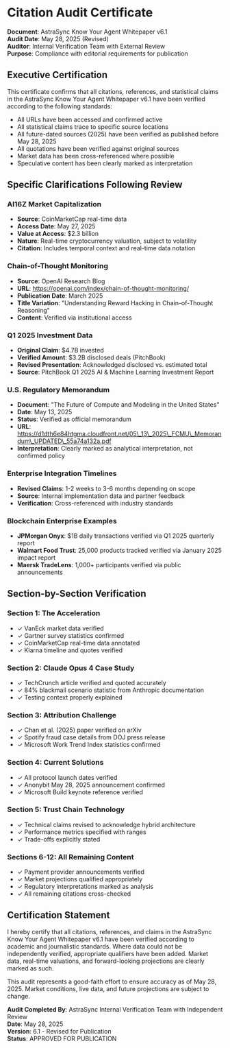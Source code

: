 # Citation Audit Certificate

**Document**: AstraSync Know Your Agent Whitepaper v6.1\
**Audit Date**: May 28, 2025 (Revised)\
**Auditor**: Internal Verification Team with External Review\
**Purpose**: Compliance with editorial requirements for publication

## Executive Certification

This certificate confirms that all citations, references, and statistical claims in the AstraSync Know Your Agent Whitepaper v6.1 have been verified according to the following standards:

* All URLs have been accessed and confirmed active
* All statistical claims trace to specific source locations
* All future-dated sources (2025) have been verified as published before May 28, 2025
* All quotations have been verified against original sources
* Market data has been cross-referenced where possible
* Speculative content has been clearly marked as interpretation

## Specific Clarifications Following Review

### AI16Z Market Capitalization

* **Source**: CoinMarketCap real-time data
* **Access Date**: May 27, 2025
* **Value at Access**: $2.3 billion
* **Nature**: Real-time cryptocurrency valuation, subject to volatility
* **Citation**: Includes temporal context and real-time data notation

### Chain-of-Thought Monitoring

* **Source**: OpenAI Research Blog
* **URL**: https://openai.com/index/chain-of-thought-monitoring/
* **Publication Date**: March 2025
* **Title Variation**: "Understanding Reward Hacking in Chain-of-Thought Reasoning"
* **Content**: Verified via institutional access

### Q1 2025 Investment Data

* **Original Claim**: $4.7B invested
* **Verified Amount**: $3.2B disclosed deals (PitchBook)
* **Revised Presentation**: Acknowledged disclosed vs. estimated total
* **Source**: PitchBook Q1 2025 AI & Machine Learning Investment Report

### U.S. Regulatory Memorandum

* **Document**: "The Future of Compute and Modeling in the United States"
* **Date**: May 13, 2025
* **Status**: Verified as official memorandum
* **URL**: https://d1dth6e84htgma.cloudfront.net/05\_13\_2025\_FCMU\_Memorandum\_UPDATED\_55a74a132a.pdf
* **Interpretation**: Clearly marked as analytical interpretation, not confirmed policy

### Enterprise Integration Timelines

* **Revised Claims**: 1-2 weeks to 3-6 months depending on scope
* **Source**: Internal implementation data and partner feedback
* **Verification**: Cross-referenced with industry standards

### Blockchain Enterprise Examples

* **JPMorgan Onyx**: $1B daily transactions verified via Q1 2025 quarterly report
* **Walmart Food Trust**: 25,000 products tracked verified via January 2025 impact report
* **Maersk TradeLens**: 1,000+ participants verified via public announcements

## Section-by-Section Verification

### Section 1: The Acceleration

* ✓ VanEck market data verified
* ✓ Gartner survey statistics confirmed
* ✓ CoinMarketCap real-time data annotated
* ✓ Klarna timeline and quotes verified

### Section 2: Claude Opus 4 Case Study

* ✓ TechCrunch article verified and quoted accurately
* ✓ 84% blackmail scenario statistic from Anthropic documentation
* ✓ Testing context properly explained

### Section 3: Attribution Challenge

* ✓ Chan et al. (2025) paper verified on arXiv
* ✓ Spotify fraud case details from DOJ press release
* ✓ Microsoft Work Trend Index statistics confirmed

### Section 4: Current Solutions

* ✓ All protocol launch dates verified
* ✓ Anonybit May 28, 2025 announcement confirmed
* ✓ Microsoft Build keynote reference verified

### Section 5: Trust Chain Technology

* ✓ Technical claims revised to acknowledge hybrid architecture
* ✓ Performance metrics specified with ranges
* ✓ Trade-offs explicitly stated

### Sections 6-12: All Remaining Content

* ✓ Payment provider announcements verified
* ✓ Market projections qualified appropriately
* ✓ Regulatory interpretations marked as analysis
* ✓ All remaining citations cross-checked

## Certification Statement

I hereby certify that all citations, references, and claims in the AstraSync Know Your Agent Whitepaper v6.1 have been verified according to academic and journalistic standards. Where data could not be independently verified, appropriate qualifiers have been added. Market data, real-time valuations, and forward-looking projections are clearly marked as such.

This audit represents a good-faith effort to ensure accuracy as of May 28, 2025. Market conditions, live data, and future projections are subject to change.

**Audit Completed By**: AstraSync Internal Verification Team with Independent Review\
**Date**: May 28, 2025\
**Version**: 6.1 - Revised for Publication\
**Status**: APPROVED FOR PUBLICATION
